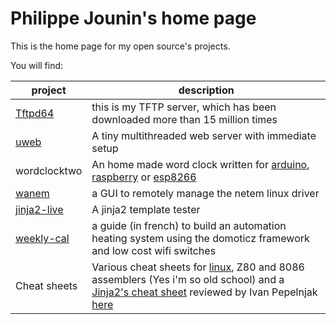 # Philippe Jounin's home page

This is the home page for my open source's projects.

You will find:

| project | description |
| --- | --- |
| [Tftpd64](../tftpd64/) | this is my TFTP server, which has been downloaded more than 15 million times |
| [uweb](../uweb/) | A tiny multithreaded web server with immediate setup |  
| wordclocktwo | An home made word clock written for [arduino](), [raspberry](../qclocktwo-python/) or [esp8266](../qclocktwo-esp/) |
| [wanem](../wanem/) | a GUI to remotely manage the netem linux driver
| [jinja2-live](../jinja2-live/) | A jinja2 template tester |
| [weekly-cal](../weekly_cal/wiki/) | a guide (in french) to build an automation heating system using the domoticz framework and low cost wifi switches |
| Cheat sheets | Various cheat sheets for [linux](../cheat-sheet/), Z80 and 8086 assemblers (Yes i'm so old school) and a [Jinja2's cheat sheet](../cheat-sheet/Advanced_Jinja2.pdf) reviewed by Ivan Pepelnjak [here](https://blog.ipspace.net/2021/04/worth-reading-data-manipulation-jinja2.html) |


